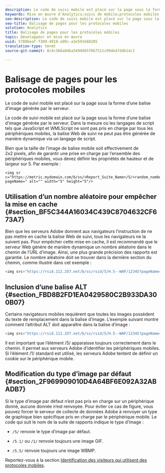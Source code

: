 ```yaml
---
description: Le code de suivi mobile est placé sur la page sous la forme d’une balise d’image générée par le serveur.
keywords: Mise en œuvre d’Analytics;suivi de mobile;protocoles mobiles;empêcher la mise en cache;balise alternative;type d’image par défaut
seo-description: Le code de suivi mobile est placé sur la page sous la forme d’une balise d’image générée par le serveur.
seo-title: Balisage de pages pour les protocoles mobiles
solution: Analytics
title: Balisage de pages pour les protocoles mobiles
topic: Développeur et mise en œuvre
uuid: 5788beaf-f309-4918-a99c-a3e591668205
translation-type: tm+mt
source-git-commit: 8c4c368a84ba5499d85f0b7512c99de47ddb14c2

---
```



# Balisage de pages pour les protocoles mobiles

Le code de suivi mobile est placé sur la page sous la forme d’une balise d’image générée par le serveur.

Le code de suivi mobile est placé sur la page sous la forme d’une balise d’image générée par le serveur. Dans la mesure où les langages de script tels que JavaScript et WMLScript ne sont pas pris en charge par tous les périphériques mobiles, la balise Web de suivi ne peut pas être générée de manière dynamique via un langage de script.

Bien que la taille de l’image de balise mobile soit effectivement de 2x2 pixels, afin de garantir une prise en charge par l’ensemble des périphériques mobiles, vous devez définir les propriétés de hauteur et de largeur sur 5. Par exemple :

```
<img sr c="https://metric.mydomain.com/b/ss/<Report_Suite_Name>/5/<random_number>?pageName=" alt="" width="5" height="5"/>
```

## Utilisation d’un nombre aléatoire pour empêcher la mise en cache {#section_BF5C344A16034C439C8704632CF673A7}

Bien que les serveurs Adobe donnent aux navigateurs l’instruction de ne pas mettre en cache la balise Web de suivi, tous les navigateurs ne la suivent pas. Pour empêcher cette mise en cache, il est recommandé que le serveur Web génère de manière dynamique un nombre aléatoire dans le chemin de l’URL d’image. Ainsi, une plus grande précision des rapports est garantie. Le nombre aléatoire doit se trouver dans la dernière section du chemin, comme illustré dans cet exemple :

```js
<img src="https://rsid.112.2O7.net/b/ss/rsid/5/H.5--WAP/12345?pageName=" />.
```

## Inclusion d’une balise ALT {#section_FBD8B2FD1EA0429580C2B933DA300B07}

Certains navigateurs mobiles requièrent que toutes les images possèdent du texte de remplacement dans la balise d’image. L’exemple suivant montre comment l’attribut ALT doit apparaître dans la balise d’image :

```js
<img src="https://rsid.112.2O7.net/b/ss/rsid/5/H.5--WAP/12345?pageName=" alt=""/>.
```

Il est important que l’élément /5/ apparaisse toujours correctement dans le chemin. Il permet aux serveurs Adobe d’identifier les périphériques mobiles. Si l’élément /1/ standard est utilisé, les serveurs Adobe tentent de définir un cookie sur le périphérique mobile.

## Modification du type d’image par défaut {#section_2F969909010D4A64BF6E092A32ABADB7}

Si le type d’image par défaut n’est pas pris en charge sur un périphérique donné, aucune donnée n’est renvoyée. Pour éviter ce cas de figure, vous pouvez forcer le serveur de collecte de données Adobe à renvoyer un type de graphique bien spécifique pris en charge par le périphérique mobile. Le code qui suit le nom de la suite de rapports indique le type d’image :

* `/5/` renvoie le type d’image par défaut.
* `/5.1/` ou `/1/` renvoie toujours une image GIF.

* `/5.5/` renvoie toujours une image WBMP.

Reportez-vous à la section [Identification des visiteurs qui utilisent des protocoles mobiles](/help/implement/js-implementation/c-unique-visitors/visid-mobile.md).
